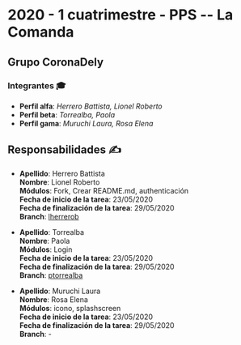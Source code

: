 # 2020 - 1 cuatrimestre - PPS -- La Comanda

## Grupo CoronaDely

### Integrantes :mortar_board:

* **Perfil alfa**: *Herrero Battista, Lionel Roberto*
* **Perfil beta**: *Torrealba, Paola*
* **Perfil gama**: *Muruchi Laura, Rosa Elena*

## Responsabilidades :writing_hand:

* **Apellido**: Herrero Battista\
    **Nombre**: Lionel Roberto\
    **Módulos**: Fork, Crear README.md, authenticación\
    **Fecha de inicio de la tarea**: 23/05/2020\
    **Fecha de finalización de la tarea**: 29/05/2020\
    **Branch**: [lherrerob](https://github.com/lionelherrerobattista/2020_TP_PPS_Comanda_1_cuatri/tree/lherrerob)

* **Apellido**: Torrealba\
    **Nombre**: Paola\
    **Módulos**: Login\
    **Fecha de inicio de la tarea**: 23/05/2020\
    **Fecha de finalización de la tarea**: 29/05/2020\
    **Branch**: [ptorrealba](https://github.com/lionelherrerobattista/2020_TP_PPS_Comanda_1_cuatri/tree/ptorrealba)

* **Apellido**: Muruchi Laura\
    **Nombre**: Rosa Elena\
    **Módulos**: icono, splashscreen\
    **Fecha de inicio de la tarea**: 23/05/2020\
    **Fecha de finalización de la tarea**: 29/05/2020\
    **Branch**: -
